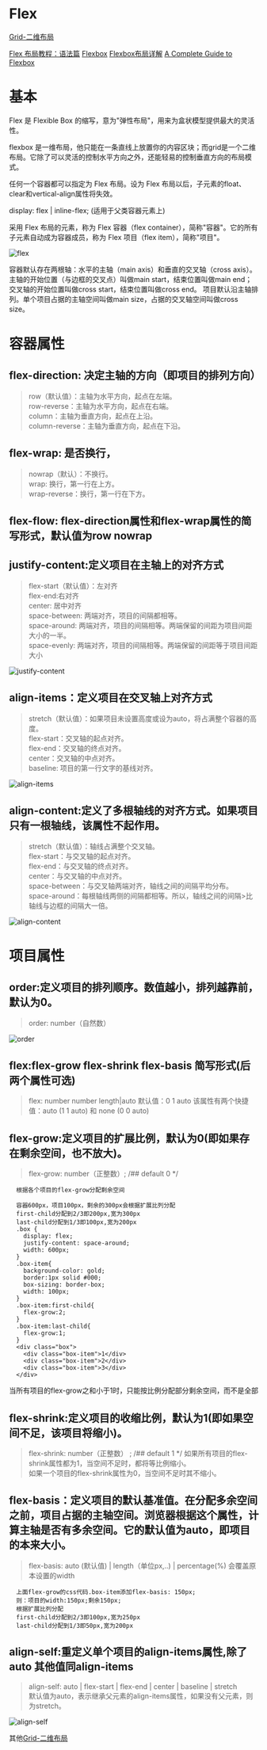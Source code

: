 # Flex

[Grid-二维布局](/details/CSS/Grid.md)

[Flex 布局教程：语法篇](http://www.ruanyifeng.com/blog/2015/07/flex-grammar.html)
[Flexbox](https://yoksel.github.io/flex-cheatsheet/)
[Flexbox布局详解](http://caibaojian.com/flexbox-guide.html)
[A Complete Guide to Flexbox](https://css-tricks.com/snippets/css/a-guide-to-flexbox/)

# <a href="#"></a>
<a name=""></a>

# 基本
Flex 是 Flexible Box 的缩写，意为"弹性布局"，用来为盒状模型提供最大的灵活性。

flexbox 是一维布局，他只能在一条直线上放置你的内容区块；而grid是一个二维布局。它除了可以灵活的控制水平方向之外，还能轻易的控制垂直方向的布局模式。

任何一个容器都可以指定为 Flex 布局。设为 Flex 布局以后，子元素的float、clear和vertical-align属性将失效。

display: flex | inline-flex; (适用于父类容器元素上)

采用 Flex 布局的元素，称为 Flex 容器（flex container），简称"容器"。它的所有子元素自动成为容器成员，称为 Flex 项目（flex item），简称"项目"。


![flex](/img/flex/flex.png)

容器默认存在两根轴：水平的主轴（main axis）和垂直的交叉轴（cross axis）。主轴的开始位置（与边框的交叉点）叫做main start，结束位置叫做main end；交叉轴的开始位置叫做cross start，结束位置叫做cross end。 
项目默认沿主轴排列。单个项目占据的主轴空间叫做main size，占据的交叉轴空间叫做cross size。

# 容器属性

## flex-direction: 决定主轴的方向（即项目的排列方向）
  >row（默认值）：主轴为水平方向，起点在左端。  
  >row-reverse：主轴为水平方向，起点在右端。  
  >column：主轴为垂直方向，起点在上沿。  
  >column-reverse：主轴为垂直方向，起点在下沿。  

## flex-wrap: 是否换行，
  >nowrap（默认）：不换行。    
  >wrap: 换行，第一行在上方。  
  >wrap-reverse：换行，第一行在下方。


## flex-flow: flex-direction属性和flex-wrap属性的简写形式，默认值为row nowrap

## justify-content:定义项目在主轴上的对齐方式
  >flex-start（默认值）：左对齐  
  >flex-end:右对齐  
  >center: 居中对齐  
  >space-between: 两端对齐，项目的间隔都相等。  
  >space-around: 两端对齐，项目的间隔相等。两端保留的间距为项目间距大小的一半。  
  >space-evenly: 两端对齐，项目的间隔相等。两端保留的间距等于项目间距大小  

  ![justify-content](/img/flex/justify-content.svg)

## align-items：定义项目在交叉轴上对齐方式
  >stretch（默认值）：如果项目未设置高度或设为auto，将占满整个容器的高度。  
  >flex-start：交叉轴的起点对齐。  
  >flex-end：交叉轴的终点对齐。  
  >center：交叉轴的中点对齐。  
  >baseline: 项目的第一行文字的基线对齐。  
  
  ![align-items](/img/flex/align-items.svg)

## align-content:定义了多根轴线的对齐方式。如果项目只有一根轴线，该属性不起作用。
  >stretch（默认值）：轴线占满整个交叉轴。  
  >flex-start：与交叉轴的起点对齐。  
  >flex-end：与交叉轴的终点对齐。  
  >center：与交叉轴的中点对齐。  
  >space-between：与交叉轴两端对齐，轴线之间的间隔平均分布。  
  >space-around：每根轴线两侧的间隔都相等。所以，轴线之间的间隔>比轴线与边框的间隔大一倍。  

  ![align-content](/img/flex/align-content.jpg)

# 项目属性

## order:定义项目的排列顺序。数值越小，排列越靠前，默认为0。
  >order: number（自然数）

  ![order](/img/flex/order.svg)


## flex:flex-grow flex-shrink flex-basis 简写形式(后两个属性可选)
  >flex: number number length|auto 
  >默认值：0      1      auto
  >该属性有两个快捷值：auto (1 1 auto) 和 none (0 0 auto)

## flex-grow:定义项目的扩展比例，默认为0(即如果存在剩余空间，也不放大)。
  > flex-grow: number（正整数）; /## default 0 */  
  >
      根据各个项目的flex-grow分配剩余空间

      容器600px，项目100px，剩余的300px会根据扩展比列分配
      first-child分配到2/3即200px,宽为300px
      last-child分配到1/3即100px,宽为200px
      .box { 
        display: flex; 
        justify-content: space-around;
        width: 600px;
      }
      .box-item{
        background-color: gold;
        border:1px solid #000;
        box-sizing: border-box;
        width: 100px;
      }
      .box-item:first-child{
        flex-grow:2;
      }
      .box-item:last-child{
        flex-grow:1;
      }
      <div class="box">
        <div class="box-item">1</div>
        <div class="box-item">2</div>
        <div class="box-item">3</div>
      </div>

当所有项目的flex-grow之和小于1时，只能按比例分配部分剩余空间，而不是全部

## flex-shrink:定义项目的收缩比例，默认为1(即如果空间不足，该项目将缩小)。
  > flex-shrink: number（正整数） ; /## default 1 */
  >如果所有项目的flex-shrink属性都为1，当空间不足时，都将等比例缩小。  
  >如果一个项目的flex-shrink属性为0，当空间不足时其不缩小。  

## flex-basis：定义项目的默认基准值。在分配多余空间之前，项目占据的主轴空间。浏览器根据这个属性，计算主轴是否有多余空间。它的默认值为auto，即项目的本来大小。
  >flex-basis: auto (默认值) | length（单位px,..) | percentage(%)
  >会覆盖原本设置的width
  >

      上面flex-grow的css代码.box-item添加flex-basis: 150px;
      则：项目的width:150px;剩余150px;
      根据扩展比列分配
      first-child分配到2/3即100px,宽为250px
      last-child分配到1/3即50px,宽为200px

## align-self:重定义单个项目的align-items属性,除了auto 其他值同align-items  
  >align-self: auto | flex-start | flex-end | center | baseline | stretch  
  >默认值为auto，表示继承父元素的align-items属性，如果没有父元素，则为stretch。  

  ![align-self](/img/flex/align-self.svg)

其他[Grid-二维布局](/details/Grid.md)
